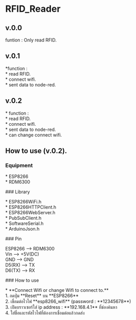 # RFID_Reader

## v.0.0
<p>funtion : Only read RFID.</p>

## v.0.1
<p>
*function : <br>
  * read RFID. <br>
  * connect wifi. <br>
  * sent data to node-red. <br>
</p>

## v.0.2
<p>
* function : <br>
  * read RFID. <br>
  *  connect wifi. <br>
  * sent data to node-red. <br>
  * can change connect wifi. <br>
</p>

## How to use (v.0.2).
### Equipment
<p>
  * ESP8266 <br>
  * RDM6300 <br>
</p>
### Library
<p>
  * ESP8266WiFi.h <br>
  * ESP8266HTTPClient.h <br>
  * ESP8266WebServer.h <br>
  * PubSubClient.h <br>
  * SoftwareSerial.h <br>
  * ArduinoJson.h <br> 
</p>
### Pin
<p>
  ESP8266 --> RDM6300 <br>
  Vin --> +5V(DC) <br>
  GND --> GND <br>
  D5(RX) --> TX <br>
  D6(TX) --> RX <br>
</p>
### How to use
<p>
 * **Connect Wifi or change Wifi to connect to.** <br>
    1. กดปุ่ม **Reset** บน **ESP8266** <br>
    2. เชื่อมต่อไวไฟ **esp8266_wifi** (password : **12345678**) <br>
    3. เปิดบราวเซอร์ใส่ ip address : **192.168.4.1** ที่ช่องค้นหา <br>
    4. ใส่ชื่อและรหัสไวไฟที่ต้องการเชื่อมต่อแล้วกดส่ง <br>
</p>
